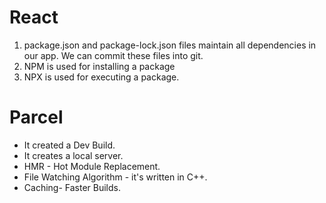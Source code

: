 # React 

1. package.json and package-lock.json files maintain all dependencies in our app. We can commit these files into git.
2. NPM is used for installing a package
3. NPX is used for executing a package.

# Parcel
- It created a Dev Build.
- It creates a local server.
- HMR - Hot Module Replacement.
- File Watching Algorithm - it's written in C++.
- Caching- Faster Builds.